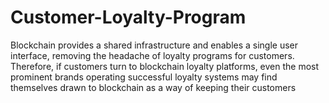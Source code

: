 # Customer-Loyalty-Program
Blockchain provides a shared infrastructure and enables a single user interface, removing the headache of loyalty programs for customers. Therefore, if customers turn to blockchain loyalty platforms, even the most prominent brands operating successful loyalty systems may find themselves drawn to blockchain as a way of keeping their customers
